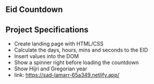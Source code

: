 ## Eid Countdown

## Project Specifications

- Create landing page with HTML/CSS
- Calculate the days, hours, mins and seconds to the EID
- Insert values into the DOM
- Show a spinner right before loading the countdown
- Show Hijri and Gregorian year
- link: https://sad-lamarr-65a349.netlify.app/
